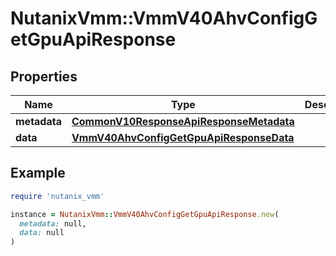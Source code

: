 # NutanixVmm::VmmV40AhvConfigGetGpuApiResponse

## Properties

| Name | Type | Description | Notes |
| ---- | ---- | ----------- | ----- |
| **metadata** | [**CommonV10ResponseApiResponseMetadata**](CommonV10ResponseApiResponseMetadata.md) |  | [optional] |
| **data** | [**VmmV40AhvConfigGetGpuApiResponseData**](VmmV40AhvConfigGetGpuApiResponseData.md) |  | [optional] |

## Example

```ruby
require 'nutanix_vmm'

instance = NutanixVmm::VmmV40AhvConfigGetGpuApiResponse.new(
  metadata: null,
  data: null
)
```

